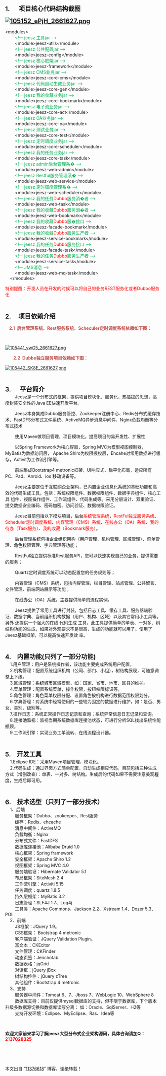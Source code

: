<p><strong><span style="font-size:20px;">1.&nbsp; &nbsp;&nbsp;&nbsp;&nbsp;项目核心代码结构截图</span></strong></p>
<p><strong><span style="font-size:20px;"><a href="http://static.oschina.net/uploads/space/2016/0305/105152_ePjH_2661627.png" target="_blank"><img onload="if(this.width>650) this.width=650;" src="http://static.oschina.net/uploads/space/2016/0305/105152_ePjH_2661627.png" alt="105152_ePjH_2661627.png"></a></span></strong></p>
<p>&lt;modules&gt;<br>&nbsp;&nbsp; &nbsp;&nbsp;&nbsp; <span style="color:rgb(0,176,80);">&nbsp;&lt;!-- jeesz 工具jar --&gt;</span><br>&nbsp;&nbsp; &nbsp;&nbsp;&nbsp; &nbsp;&lt;module&gt;jeesz-utils&lt;/module&gt;<br>&nbsp;&nbsp; &nbsp;&nbsp;&nbsp; &nbsp;<span style="color:rgb(0,176,80);">&lt;!-- jeesz 公共配置jar --&gt;</span><br>&nbsp;&nbsp; &nbsp;&nbsp;&nbsp; &nbsp;&lt;module&gt;jeesz-config&lt;/module&gt;<br>&nbsp;&nbsp; &nbsp;&nbsp;&nbsp; &nbsp;<span style="color:rgb(0,176,80);">&lt;!-- jeesz 核心框架jar --&gt;</span><br>&nbsp;&nbsp; &nbsp;&nbsp;&nbsp; &nbsp;&lt;module&gt;jeesz-framework&lt;/module&gt;<br>&nbsp;&nbsp; &nbsp;&nbsp;&nbsp; &nbsp;<span style="color:rgb(0,176,80);">&lt;!-- jeesz CMS业务jar --&gt;</span><br>&nbsp;&nbsp; &nbsp;&nbsp;&nbsp; &nbsp;&lt;module&gt;jeesz-core-cms&lt;/module&gt;<br>&nbsp;&nbsp; &nbsp;&nbsp;&nbsp; &nbsp;<span style="color:rgb(0,176,80);">&lt;!-- jeesz 代码自动生成业务jar --&gt;</span><br>&nbsp;&nbsp; &nbsp;&nbsp;&nbsp; &nbsp;&lt;module&gt;jeesz-core-gen&lt;/module&gt;<br>&nbsp;&nbsp; &nbsp;&nbsp;&nbsp; &nbsp;<span style="color:rgb(0,176,80);">&lt;!-- jeesz 我的收藏业务jar --&gt;</span><br>&nbsp;&nbsp; &nbsp;&nbsp;&nbsp; &nbsp;&lt;module&gt;jeesz-core-bookmark&lt;/module&gt;<br>&nbsp;&nbsp; &nbsp;&nbsp;&nbsp; &nbsp;<span style="color:rgb(0,176,80);">&lt;!-- jeesz 电子流业务jar --&gt;</span><br>&nbsp;&nbsp; &nbsp;&nbsp;&nbsp; &nbsp;&lt;module&gt;jeesz-core-act&lt;/module&gt;<br>&nbsp;&nbsp; &nbsp;&nbsp;&nbsp; &nbsp;<span style="color:rgb(0,176,80);">&lt;!-- jeesz OA业务jar --&gt;</span><br>&nbsp;&nbsp; &nbsp;&nbsp;&nbsp; &nbsp;&lt;module&gt;jeesz-core-oa&lt;/module&gt;<br>&nbsp;&nbsp; &nbsp;&nbsp;&nbsp; &nbsp;<span style="color:rgb(0,176,80);">&lt;!-- jeesz 测试业务jar --&gt;</span><br>&nbsp;&nbsp; &nbsp;&nbsp;&nbsp; &nbsp;&lt;module&gt;jeesz-core-test&lt;/module&gt;<br>&nbsp;&nbsp; &nbsp;&nbsp;&nbsp; &nbsp;<span style="color:rgb(0,176,80);">&lt;!-- jeesz 定时调度业务jar --&gt;</span><br>&nbsp;&nbsp; &nbsp;&nbsp;&nbsp; &nbsp;&lt;module&gt;jeesz-core-scheduler&lt;/module&gt;<br>&nbsp;&nbsp; &nbsp;&nbsp;&nbsp; &nbsp;<span style="color:rgb(0,176,80);">&lt;!-- jeesz 我的任务业务jar --&gt;</span><br>&nbsp;&nbsp; &nbsp;&nbsp;&nbsp; &nbsp;&lt;module&gt;jeesz-core-task&lt;/module&gt;<br>&nbsp;&nbsp; &nbsp;&nbsp;&nbsp; &nbsp;<span style="color:rgb(0,176,80);">&lt;!-- jeesz admin后台管理系&#xfffd; --&gt;</span><br>&nbsp;&nbsp; &nbsp;&nbsp;&nbsp; &nbsp;&lt;module&gt;jeesz-web-admin&lt;/module&gt;<br>&nbsp;&nbsp; &nbsp;&nbsp;&nbsp; &nbsp;<span style="color:rgb(0,176,80);">&lt;!-- jeesz Restful服务管理系&#xfffd; --&gt;</span><br>&nbsp;&nbsp; &nbsp;&nbsp;&nbsp; &nbsp;&lt;module&gt;jeesz-web-service&lt;/module&gt;<br>&nbsp;&nbsp; &nbsp;&nbsp;&nbsp; &nbsp;<span style="color:rgb(0,176,80);">&lt;!-- jeesz 定时调度管理系&#xfffd; --&gt;</span><br>&nbsp;&nbsp; &nbsp;&nbsp;&nbsp; &nbsp;&lt;module&gt;jeesz-web-scheduler&lt;/module&gt;<br>&nbsp;&nbsp; &nbsp;&nbsp;&nbsp; &nbsp;<span style="color:rgb(0,176,80);">&lt;!-- jeesz 我的任务<span style="color:rgb(255,0,0);">Dubbo</span>服务消&#xfffd;者 --&gt;</span><br>&nbsp;&nbsp; &nbsp;&nbsp;&nbsp; &nbsp;&lt;module&gt;jeesz-web-task&lt;/module&gt;<br>&nbsp;&nbsp; &nbsp;&nbsp;&nbsp; &nbsp;<span style="color:rgb(0,176,80);">&lt;!-- jeesz 我的收藏<span style="color:rgb(255,0,0);">Dubbo</span>服务消&#xfffd;者 --&gt;</span><br>&nbsp;&nbsp; &nbsp;&nbsp;&nbsp; &nbsp;&lt;module&gt;jeesz-web-bookmark&lt;/module&gt;<br>&nbsp;&nbsp; &nbsp;&nbsp;&nbsp; &nbsp;<span style="color:rgb(0,176,80);">&lt;!-- jeesz 我的收藏<span style="color:rgb(255,0,0);">Dubbo</span>服&#xfffd;接口 --&gt;</span><br>&nbsp;&nbsp; &nbsp;&nbsp;&nbsp; &nbsp;&lt;module&gt;jeesz-facade-bookmark&lt;/module&gt;<br>&nbsp;&nbsp; &nbsp;&nbsp;&nbsp; &nbsp;<span style="color:rgb(0,176,80);">&lt;!-- jeesz 我的收藏<span style="color:rgb(255,0,0);">Dubbo</span>服务生产者 --&gt;</span><br>&nbsp;&nbsp; &nbsp;&nbsp;&nbsp; &nbsp;&lt;module&gt;jeesz-service-bookmark&lt;/module&gt;<br>&nbsp;&nbsp; &nbsp;&nbsp;&nbsp; &nbsp;<span style="color:rgb(0,176,80);">&lt;!-- jeesz 我的任务<span style="color:rgb(255,0,0);">Dubbo</span>服务接口 --&gt;</span><br>&nbsp;&nbsp; &nbsp;&nbsp;&nbsp; &nbsp;&lt;module&gt;jeesz-facade-task&lt;/module&gt;<br>&nbsp;&nbsp; &nbsp;&nbsp;&nbsp; &nbsp;<span style="color:rgb(0,176,80);">&lt;!-- jeesz 我的任务<span style="color:rgb(255,0,0);">Dubbo</span>服务生产者 --&gt;</span><br>&nbsp;&nbsp; &nbsp;&nbsp;&nbsp; &nbsp;&lt;module&gt;jeesz-service-task&lt;/module&gt;<br>&nbsp;&nbsp; &nbsp;&nbsp;&nbsp; &nbsp;<span style="color:rgb(0,176,80);">&lt;!-- JMS消息 --&gt;</span><br>&nbsp;&nbsp; &nbsp;&nbsp;&nbsp; &nbsp;&lt;module&gt;jeesz-web-mq-task&lt;/module&gt;<br>&nbsp;&nbsp; &nbsp;&lt;/modules&gt;</p>
<p><span style="color:rgb(255,0,0);">特别提醒：开发人员在开发的时候可以将自己的业务REST服务化或者Dubbo服务化</span></p>
<p><br><span style="color:rgb(255,0,0);"></span></p>
<p><span style="font-size:20px;"><strong>2.&nbsp;&nbsp;&nbsp;&nbsp; 项目依赖介绍</strong></span></p>
<p><span style="color:rgb(192,80,77);"><strong>&nbsp;&nbsp;&nbsp; 2.1&nbsp; 后台管理系统、Rest服务系统、Scheculer定时调度系统依赖如下图：</strong></span><span style="font-size:20px;"></span></p>
<p><br></p>
<p><a href="http://static.oschina.net/uploads/space/2016/0305/105441_ywG5_2661627.png" target="_blank"><img onload="if(this.width>650) this.width=650;" src="http://static.oschina.net/uploads/space/2016/0305/105441_ywG5_2661627.png" alt="105441_ywG5_2661627.png"></a></p>
<p><span style="color:rgb(192,80,77);"><strong>&nbsp;&nbsp;&nbsp;&nbsp;&nbsp;&nbsp;&nbsp; 2.2&nbsp; Dubbo独立服务项目依赖如下图：</strong></span><span style="font-size:20px;"></span></p>
<p><a href="http://static.oschina.net/uploads/space/2016/0305/105442_SK8E_2661627.png" target="_blank"><img onload="if(this.width>650) this.width=650;" src="http://static.oschina.net/uploads/space/2016/0305/105442_SK8E_2661627.png" alt="105442_SK8E_2661627.png"></a></p>
<p><br></p>
<p><span style="font-size:20px;"><strong>3.&nbsp;&nbsp;&nbsp;&nbsp;&nbsp;&nbsp;平台简介</strong></span><br>&nbsp;&nbsp;&nbsp;&nbsp;&nbsp;&nbsp;&nbsp;&nbsp;Jeesz是一个分布式的框架，提供项目模块化、服务化、热插拔的思想，高度封装安全性的Java EE快速开发平台。</p>
<p>&nbsp;&nbsp;&nbsp;&nbsp;&nbsp;&nbsp;&nbsp; Jeesz本身集成Dubbo服务管控、Zookeeper注册中心、Redis分布式缓存技术、FastDFS分布式文件系统、ActiveMQ异步消息中间件、Nginx负载均衡等分布式技术</p>
<p>&nbsp;&nbsp;&nbsp;&nbsp;&nbsp;&nbsp;&nbsp;&nbsp;使用Maven做项目管理，项目模块化，提高项目的易开发性、扩展性</p>
<p>&nbsp;&nbsp;&nbsp;&nbsp;&nbsp;&nbsp;&nbsp;&nbsp;以Spring Framework为核心容器，Spring MVC为模型视图控制器，MyBatis为数据访问层， Apache Shiro为权限授权层，Ehcahe对常用数据进行缓存，Activit为工作流引擎等。</p>
<p>&nbsp;&nbsp;&nbsp;&nbsp;&nbsp;&nbsp;&nbsp;&nbsp;前端集成Bootstrap4 metronic框架，UI响应式、扁平化布局，适应所有PC、Pad、Anroid、ios 移动设备等。</p>
<p>&nbsp;&nbsp;&nbsp;&nbsp;&nbsp;&nbsp;&nbsp; Jeesz主要定位于互联网企业架构，已内置企业信息化系统的基础功能和高效的代码生成工具，包括：系统权限组件、数据权限组件、数据字典组件、核心工具 组件、视图操作组件、工作流组件、代码生成等。采用分层设计、双重验证、提交数据安全编码、密码加密、访问验证、数据权限验证。</p>
<p>&nbsp;&nbsp;&nbsp;&nbsp;&nbsp;&nbsp;&nbsp; Jeesz目前包括以下模块项目，后台<span style="color:rgb(255,0,0);">系统管理系统</span>，<span style="color:rgb(255,0,0);">RestFul独立服务系统</span>、<span style="color:rgb(255,0,0);">Scheduler定时调度系统</span>、<span style="color:rgb(255,0,0);">内容管理（CMS）系统</span>、<span style="color:rgb(255,0,0);">在线办公（OA）系统</span>、<span style="color:rgb(255,0,0);">我的待办（Task服务）</span>、<span style="color:rgb(255,0,0);">我的收藏（Bookmark服务）</span>。 <br></p>
<p>&nbsp;&nbsp;&nbsp;&nbsp;&nbsp;&nbsp;&nbsp;&nbsp;后台管理系统包括企业组织架构（用户管理、机构管理、区域管理）、菜单管理、角色权限管理、字典管理等功能；</p>
<p>&nbsp;&nbsp;&nbsp;&nbsp;&nbsp;&nbsp;&nbsp;&nbsp;RestFul独立提供标准Rest服务API，您可以快速实现自己的业务，提供需要的服务；</p>
<p>&nbsp;&nbsp;&nbsp;&nbsp;&nbsp;&nbsp;&nbsp;&nbsp;Quartz定时调度系统可以动态配置您的任务规则等；</p>
<p>&nbsp;&nbsp;&nbsp;&nbsp;&nbsp;&nbsp;&nbsp;&nbsp;内容管理（CMS）系统，包括内容管理，栏目管理、站点管理、公共留言、文件管理、前端网站展示等功能；</p>
<p>&nbsp;&nbsp;&nbsp;&nbsp;&nbsp;&nbsp;&nbsp;&nbsp;在线办公（OA）系统，主要提供简单的流程实例。</p>
<p>&nbsp;&nbsp;&nbsp;&nbsp;&nbsp;&nbsp;&nbsp; Jeesz提供了常用工具进行封装，包括日志工具、缓存工具、服务器端验证、数据字典、当前组织机构数据（用户、机构、区域）以及其它常用小工具等。另外 还提供一个强大的在线 代码生成 工具，此工具提供简单的单表、一对多、树结构功能的生成，如果对外观要求不是很高，生成的功能就可以用了。使用了Jeesz基础框架，可以提高快速开发效 率。</p>
<p><br><strong><span style="font-size:20px;"></span></strong></p>
<p><strong><span style="font-size:20px;">4.&nbsp;&nbsp;&nbsp;&nbsp;内置功能(只列了一部分功能)</span></strong><br>&nbsp;&nbsp;&nbsp;&nbsp;1.用户管理：用户是系统操作者，该功能主要完成系统用户配置。 <br>&nbsp;&nbsp;&nbsp;&nbsp;2.机构管理：配置系统组织机构（公司、部门、小组），树结构展现，可随意调整上下级。 <br>&nbsp;&nbsp;&nbsp;&nbsp;3.区域管理：系统城市区域模型，如：国家、省市、地市、区县的维护。 <br>&nbsp;&nbsp;&nbsp;&nbsp;4.菜单管理：配置系统菜单，操作权限，按钮权限标识等。 <br>&nbsp;&nbsp;&nbsp;&nbsp;5.角色管理：角色菜单权限分配、设置角色按机构进行数据范围权限划分。 <br>&nbsp;&nbsp;&nbsp;&nbsp;6.字典管理：对系统中经常使用的一些较为固定的数据进行维护，如：是否、男女、类别、级别等。 <br>&nbsp;&nbsp;&nbsp;&nbsp;7.操作日志：系统正常操作日志记录和查询；系统异常信息日志记录和查询。 <br>&nbsp;&nbsp;&nbsp;&nbsp;8.连接池监视：监视当期系统数据库连接池状态，可进行分析SQL找出系统性能瓶颈。 <br>&nbsp;&nbsp;&nbsp;&nbsp;9.工作流引擎：实现业务工单流转、在线流程设计器。</p>
<p><br></p>
<p><span style="font-size:20px;"><strong>5.&nbsp;&nbsp;&nbsp;&nbsp;开发工具</strong></span><br>&nbsp;&nbsp;&nbsp;&nbsp;1.Eclipse IDE：采用Maven项目管理，模块化。<br>&nbsp;&nbsp;&nbsp;&nbsp;2.代码生成：通过界面方式简单配置，自动生成相应代码，目前包括三种生成方式（增删改查）：单表、一对多、树结构。生成后的代码如果不需要注意美观程度，生成后即可用。</p>
<p><br></p>
<p><strong><span style="font-size:20px;">6.&nbsp;&nbsp;&nbsp;&nbsp;技术选型（只列了一部分技术）</span></strong><br>&nbsp;&nbsp;&nbsp;&nbsp;1、后端<br>&nbsp;&nbsp;&nbsp;&nbsp;&nbsp;&nbsp;&nbsp;&nbsp;服务框架：Dubbo、zookeeper、Rest服务<br>&nbsp;&nbsp;&nbsp;&nbsp;&nbsp;&nbsp;&nbsp;&nbsp;缓存：Redis、ehcache<br>&nbsp;&nbsp;&nbsp;&nbsp;&nbsp;&nbsp;&nbsp;&nbsp;消息中间件：ActiveMQ<br>&nbsp;&nbsp;&nbsp;&nbsp;&nbsp;&nbsp;&nbsp;&nbsp;负载均衡：Nginx<br>&nbsp;&nbsp;&nbsp;&nbsp;&nbsp;&nbsp;&nbsp;&nbsp;分布式文件：FastDFS<br>&nbsp;&nbsp;&nbsp;&nbsp;&nbsp;&nbsp;&nbsp;&nbsp;数据库连接池：Alibaba Druid 1.0<br>&nbsp;&nbsp;&nbsp;&nbsp;&nbsp;&nbsp;&nbsp;&nbsp;核心框架：Spring framework<br>&nbsp;&nbsp;&nbsp;&nbsp;&nbsp;&nbsp;&nbsp;&nbsp;安全框架：Apache Shiro 1.2<br>&nbsp;&nbsp;&nbsp;&nbsp;&nbsp;&nbsp;&nbsp;&nbsp;视图框架：Spring MVC 4.0<br>&nbsp;&nbsp;&nbsp;&nbsp;&nbsp;&nbsp;&nbsp;&nbsp;服务端验证：Hibernate Validator 5.1<br>&nbsp;&nbsp;&nbsp;&nbsp;&nbsp;&nbsp;&nbsp;&nbsp;布局框架：SiteMesh 2.4<br>&nbsp;&nbsp;&nbsp;&nbsp;&nbsp;&nbsp;&nbsp;&nbsp;工作流引擎：Activiti 5.15<br>&nbsp;&nbsp;&nbsp;&nbsp;&nbsp;&nbsp;&nbsp;&nbsp;任务调度：quartz 1.8.5<br>&nbsp;&nbsp;&nbsp;&nbsp;&nbsp;&nbsp;&nbsp;&nbsp;持久层框架：MyBatis 3.2<br>&nbsp;&nbsp;&nbsp;&nbsp;&nbsp;&nbsp;&nbsp;&nbsp;日志管理：SLF4J 1.7、Log4j<br>&nbsp;&nbsp;&nbsp;&nbsp;&nbsp;&nbsp;&nbsp;&nbsp;工具类：Apache Commons、Jackson 2.2、Xstream 1.4、Dozer 5.3、POI<br>&nbsp;&nbsp;&nbsp;&nbsp;2、前端<br>&nbsp;&nbsp;&nbsp;&nbsp;&nbsp;&nbsp;&nbsp;&nbsp;JS框架：JQuery 1.9。<br>&nbsp;&nbsp;&nbsp;&nbsp;&nbsp;&nbsp;&nbsp;&nbsp;CSS框架： Bootstrap 4 metronic<br>&nbsp;&nbsp;&nbsp;&nbsp;&nbsp;&nbsp;&nbsp;&nbsp;客户端验证：JQuery Validation Plugin。<br>&nbsp;&nbsp;&nbsp;&nbsp;&nbsp;&nbsp;&nbsp;&nbsp;富文本：CKEcitor<br>&nbsp;&nbsp;&nbsp;&nbsp;&nbsp;&nbsp;&nbsp;&nbsp;文件管理：CKFinder<br>&nbsp;&nbsp;&nbsp;&nbsp;&nbsp;&nbsp;&nbsp;&nbsp;动态页签：Jerichotab<br>&nbsp;&nbsp;&nbsp;&nbsp;&nbsp;&nbsp;&nbsp;&nbsp;数据表格：jqGrid<br>&nbsp;&nbsp;&nbsp;&nbsp;&nbsp;&nbsp;&nbsp;&nbsp;对话框：jQuery jBox<br>&nbsp;&nbsp;&nbsp;&nbsp;&nbsp;&nbsp;&nbsp;&nbsp;树结构控件：jQuery zTree<br>&nbsp;&nbsp;&nbsp;&nbsp;&nbsp;&nbsp;&nbsp;&nbsp;其他组件：Bootstrap 4 metronic<br>&nbsp;&nbsp;&nbsp;&nbsp;3、支持<br>&nbsp;&nbsp;&nbsp;&nbsp;&nbsp;&nbsp;&nbsp;&nbsp;服务器中间件：Tomcat 6、7、Jboss 7、WebLogic 10、WebSphere 8<br>&nbsp;&nbsp;&nbsp;&nbsp;&nbsp;&nbsp;&nbsp;&nbsp;数据库支持：目前仅提供mysql数据库的支持，但不限于数据库，下个版本升级多数据源切换和数据库读写分离： 如：Oracle、SqlServer、H2等<br>&nbsp;&nbsp;&nbsp;&nbsp;&nbsp;&nbsp;&nbsp;&nbsp;支持开发环境：Eclipse、MyEclipse、Ras、Idea等</p>
<p><br></p>
<p><strong>欢迎大家前来学习了解jeesz大型分布式企业架构源码，具体咨询请加Q：<span style="color:rgb(255,0,0);">2137028325</span></strong><br></p>
<p><br></p>
<p><br></p>
<p>本文出自 “<a href="http://11386618.blog.51cto.com">11376618</a>” 博客，谢绝转载！</p>
